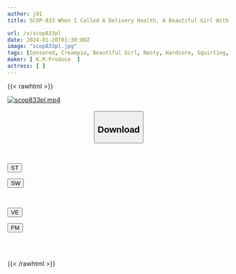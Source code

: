 ```yaml
---
author: j91
title: SCOP-833 When I Called A Delivery Health, A Beautiful Girl With A Sensitive Constitution Came And It Was A Big Hit! ! It's Supposed To Be Forbidden During The Actual Performance, But She's So Excited That She Asks For His Cock! ! I Cum Over And Over Again In A Prematurely Ejaculating Pussy That Climaxes Too Much And The Tide Overflows! !

url: /v/scop833pl
date: 2024-01-20T01:30:00Z
image: "scop833pl.jpg"
tags: [Censored, Creampie, Beautiful Girl, Nasty, Hardcore, Squirting, Prostitutes	]
maker: [ K.M.Produce  ]
actress: [ ]
---
```



{{< rawhtml >}}

<div class="video" data-videoid="YPyb99QPmQsvb9o">
    <a href="javascript:;">
        <img src="/v/scop833pl/scop833pl.jpg" width="WIDTH" height="HEIGHT" alt="scop833pl.mp4" loading="lazy">
    </a>
</div>

<script type="text/javascript" src="https://j91.asia/asset/on-demand-st.js"></script>

<br>
  <link rel="stylesheet" href="https://j91.asia/asset/bs5.css">
  
  <center>
  <button class="btn btn-primary" type="button" data-bs-toggle="collapse" data-bs-target=".multi-collapse" aria-expanded="false" aria-controls="multiCollapseExample1 multiCollapseExample2"><h2>Download</h2></button></center>
</p>
<div class="row">
  <div class="col">
    <div class="collapse multi-collapse" id="multiCollapseExample1">
      <div class="card card-body">
	      	      <br>
<div class="buttons">  
<p><a href="https://streamtape.to/v/YPyb99QPmQsvb9o" target="_blank"><button class="btn-hover color-3"><i class="fa fa-download"></i> ST</button></a></p>
<p><a href="https://flaswish.com/rp3fp38vcwrh" target="_blank"><button class="btn-hover color-2"><i class="fa fa-download"></i> SW</button></a></p></div>
    </div>
  </div>
</div>
  <div class="col">
    <div class="collapse multi-collapse" id="multiCollapseExample2">
      <div class="card card-body">
	      <br>
<div class="buttons">
<p><a href="javascript:;" target="_blank"><button class="btn-hover color-9"><i class="fa fa-download"></i> VE</button></a></p>
<p><a href="javascript:;" target="_blank"><button class="btn-hover color-8"><i class="fa fa-download"></i> FM</button></a></p></div>
<br><br>
      </div>
    </div>
  </div>
</div>

{{< /rawhtml >}}